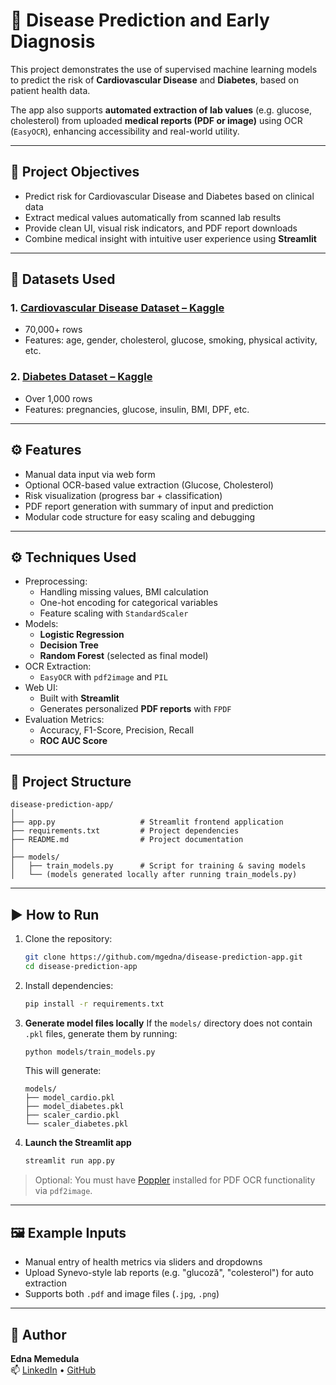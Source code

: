 # 🧠 Disease Prediction and Early Diagnosis

This project demonstrates the use of supervised machine learning models to predict the risk of **Cardiovascular Disease** and **Diabetes**, based on patient health data.

The app also supports **automated extraction of lab values** (e.g. glucose, cholesterol) from uploaded **medical reports (PDF or image)** using OCR (`EasyOCR`), enhancing accessibility and real-world utility.

---

## 🎯 Project Objectives

- Predict risk for Cardiovascular Disease and Diabetes based on clinical data
- Extract medical values automatically from scanned lab results
- Provide clean UI, visual risk indicators, and PDF report downloads
- Combine medical insight with intuitive user experience using **Streamlit**

---

## 📁 Datasets Used

### 1. [Cardiovascular Disease Dataset – Kaggle](https://www.kaggle.com/datasets/sulianova/cardiovascular-disease-dataset)
- 70,000+ rows
- Features: age, gender, cholesterol, glucose, smoking, physical activity, etc.

### 2. [Diabetes Dataset – Kaggle](https://www.kaggle.com/datasets/nancyalaswad90/review)
- Over 1,000 rows
- Features: pregnancies, glucose, insulin, BMI, DPF, etc.

---

## ⚙️ Features

- Manual data input via web form
- Optional OCR-based value extraction (Glucose, Cholesterol)
- Risk visualization (progress bar + classification)
- PDF report generation with summary of input and prediction
- Modular code structure for easy scaling and debugging

---

## ⚙️ Techniques Used

- Preprocessing:
  - Handling missing values, BMI calculation
  - One-hot encoding for categorical variables
  - Feature scaling with `StandardScaler`
- Models:
  - **Logistic Regression**
  - **Decision Tree**
  - **Random Forest** (selected as final model)
- OCR Extraction:
  - `EasyOCR` with `pdf2image` and `PIL`
- Web UI:
  - Built with **Streamlit**
  - Generates personalized **PDF reports** with `FPDF`
- Evaluation Metrics:
  - Accuracy, F1-Score, Precision, Recall
  - **ROC AUC Score**

---

## 🧱 Project Structure

```
disease-prediction-app/
│
├── app.py                   # Streamlit frontend application
├── requirements.txt         # Project dependencies
├── README.md                # Project documentation
│
├── models/
│   ├── train_models.py      # Script for training & saving models
│   └── (models generated locally after running train_models.py)
```

---

## ▶️ How to Run

1. Clone the repository:
   ```bash
   git clone https://github.com/mgedna/disease-prediction-app.git
   cd disease-prediction-app
   ```

2. Install dependencies:
   ```bash
   pip install -r requirements.txt
   ```

3. **Generate model files locally**
   If the `models/` directory does not contain `.pkl` files, generate them by running:
   ```bash
   python models/train_models.py
   ```

   This will generate:
   ```
   models/
   ├── model_cardio.pkl
   ├── model_diabetes.pkl
   ├── scaler_cardio.pkl
   └── scaler_diabetes.pkl
   ```

4. **Launch the Streamlit app**
   ```bash
   streamlit run app.py
   ```

> Optional: You must have [Poppler](http://blog.alivate.com.au/poppler-windows/) installed for PDF OCR functionality via `pdf2image`.

---

## 🖼 Example Inputs

- Manual entry of health metrics via sliders and dropdowns
- Upload Synevo-style lab reports (e.g. "glucoză", "colesterol") for auto extraction
- Supports both `.pdf` and image files (`.jpg`, `.png`)

---

## 👤 Author

**Edna Memedula**  
📫 [LinkedIn](https://www.linkedin.com/in/edna-memedula-24b519245) • [GitHub](https://github.com/mgedna)
